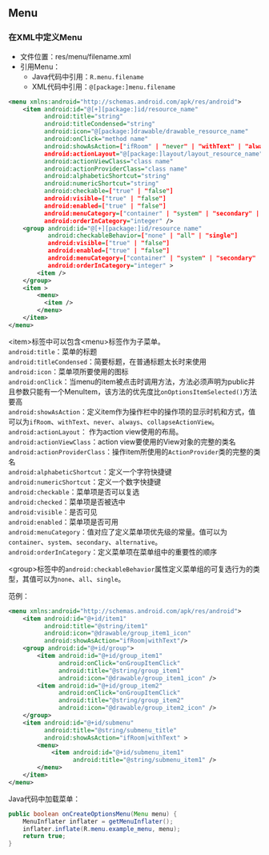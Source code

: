 ## Menu

### 在XML中定义Menu
* 文件位置：res/menu/filename.xml
* 引用Menu：
  * Java代码中引用：`R.menu.filename`
  * XML代码中引用：`@[package:]menu.filename`
  
``` xml
<menu xmlns:android="http://schemas.android.com/apk/res/android">
    <item android:id="@[+][package:]id/resource_name"
          android:title="string"
          android:titleCondensed="string"
          android:icon="@[package:]drawable/drawable_resource_name"
          android:onClick="method name"
          android:showAsAction=["ifRoom" | "never" | "withText" | "always" | "collapseActionView"]
          android:actionLayout="@[package:]layout/layout_resource_name"
          android:actionViewClass="class name"
          android:actionProviderClass="class name"
          android:alphabeticShortcut="string"
          android:numericShortcut="string"
          android:checkable=["true" | "false"]
          android:visible=["true" | "false"]
          android:enabled=["true" | "false"]
          android:menuCategory=["container" | "system" | "secondary" | "alternative"]
          android:orderInCategory="integer" />
    <group android:id="@[+][package:]id/resource name"
           android:checkableBehavior=["none" | "all" | "single"]
           android:visible=["true" | "false"]
           android:enabled=["true" | "false"]
           android:menuCategory=["container" | "system" | "secondary" | "alternative"]
           android:orderInCategory="integer" >
        <item />
    </group>
    <item >
        <menu>
          <item />
        </menu>
    </item>
</menu>
```

\<item\>标签中可以包含\<menu\>标签作为子菜单。<br>
`android:title`：菜单的标题<br>
`android:titleCondensed`：简要标题，在普通标题太长时来使用<br>
`android:icon`：菜单项所要使用的图标<br>
`android:onClick`：当menu的item被点击时调用方法，方法必须声明为public并且参数只能有一个MenuItem，该方法的优先度比`onOptionsItemSelected()`方法要高<br>
`android:showAsAction`：定义item作为操作栏中的操作项的显示时机和方式，值可以为`ifRoom`、`withText`、`never`、`always`、`collapseActionView`。<br>
`android:actionLayout`： 作为action view使用的布局。 <br>
`android:actionViewClass`：action view要使用的View对象的完整的类名<br>
`android:actionProviderClass`：操作item所使用的`ActionProvider`类的完整的类名<br>
`android:alphabeticShortcut`：定义一个字符快捷键<br>
`android:numericShortcut`：定义一个数字快捷键<br>
`android:checkable`：菜单项是否可以复选<br>
`android:checked`：菜单项是否被选中<br>
`android:visible`：是否可见<br>
`android:enabled`：菜单项是否可用<br>
`android:menuCategory`：值对应了定义菜单项优先级的常量。值可以为`container`、`system`、`secondary`、`alternative`。<br>
`android:orderInCategory`：定义菜单项在菜单组中的重要性的顺序<br>

\<group\>标签中的`android:checkableBehavior`属性定义菜单组的可复选行为的类型，其值可以为`none`、`all`、`single`。<br>

范例：
``` xml
<menu xmlns:android="http://schemas.android.com/apk/res/android">
    <item android:id="@+id/item1"
          android:title="@string/item1"
          android:icon="@drawable/group_item1_icon"
          android:showAsAction="ifRoom|withText"/>
    <group android:id="@+id/group">
        <item android:id="@+id/group_item1"
              android:onClick="onGroupItemClick"
              android:title="@string/group_item1"
              android:icon="@drawable/group_item1_icon" />
        <item android:id="@+id/group_item2"
              android:onClick="onGroupItemClick"
              android:title="@string/group_item2"
              android:icon="@drawable/group_item2_icon" />
    </group>
    <item android:id="@+id/submenu"
          android:title="@string/submenu_title"
          android:showAsAction="ifRoom|withText" >
        <menu>
            <item android:id="@+id/submenu_item1"
                  android:title="@string/submenu_item1" />
        </menu>
    </item>
</menu>
```

Java代码中加载菜单：
``` java
public boolean onCreateOptionsMenu(Menu menu) {
    MenuInflater inflater = getMenuInflater();
    inflater.inflate(R.menu.example_menu, menu);
    return true;
}
```


